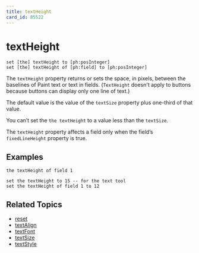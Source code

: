 ```yaml
---
title: textHeight
card_id: 85522
---
```


# textHeight

```
set [the] textHeight to [ph:posInteger]
set [the] textHeight of [ph:field] to [ph:posInteger]
```

The `textHeight` property returns or sets the space, in pixels, between the baselines of Paint text or text in fields. (`TextHeight` doesn't apply to buttons because buttons can display only one line of text.)

The default value is the value of the `textSize` property plus one-third of that value.

You can’t set the `the textHeight` to a value less than the `textSize`.

The `textHeight` property affects a field only when the field’s `fixedLineHeight` property is true.

## Examples

```
the textHeight of field 1

set the textHeight to 15 -- for the text tool
set the textHeight of field 1 to 12
```

## Related Topics

* [reset](/HyperTalkReference/commands/reset)
* [textAlign](/HyperTalkReference/properties/textAlign)
* [textFont](/HyperTalkReference/properties/textFont)
* [textSize](/HyperTalkReference/properties/textSize)
* [textStyle](/HyperTalkReference/properties/textStyle)
